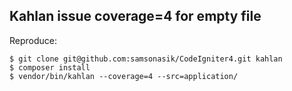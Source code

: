 Kahlan issue coverage=4 for empty file
--------------------------------------

Reproduce:

```
$ git clone git@github.com:samsonasik/CodeIgniter4.git kahlan
$ composer install
$ vendor/bin/kahlan --coverage=4 --src=application/
```
